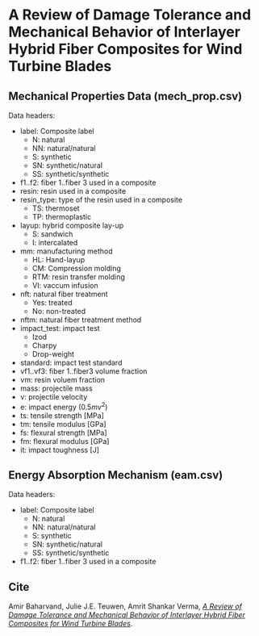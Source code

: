 # A Review of Damage Tolerance and Mechanical Behavior of Interlayer Hybrid Fiber Composites for Wind Turbine Blades
## Mechanical Properties Data (mech_prop.csv)
Data headers:

- label: Composite label
    - N: natural
    - NN: natural/natural
    - S: synthetic
    - SN: synthetic/natural
    - SS: synthetic/synthetic
- f1..f2: fiber 1..fiber 3 used in a composite
- resin: resin used in a composite
- resin_type: type of the resin used in a composite
    - TS: thermoset
    - TP: thermoplastic
- layup: hybrid composite lay-up
    - S: sandwich
    - I: intercalated
- mm: manufacturing method
    - HL: Hand-layup
    - CM: Compression molding
    - RTM: resin transfer molding
    - VI: vaccum infusion
- nft: natural fiber treatment
    - Yes: treated
    - No: non-treated
- nftm: natural fiber treatment method
- impact_test: impact test
    - Izod
    - Charpy
    - Drop-weight
- standard: impact test standard
- vf1..vf3: fiber 1..fiber3 volume fraction
- vm: resin voluem fraction
- mass: projectile mass
- v: projectile velocity
- e: impact energy ($0.5mv^2$)
- ts: tensile strength [MPa]
- tm: tensile modulus [GPa]
- fs: flexural strength [MPa]
- fm: flexural modulus [GPa]
- it: impact toughness [J]

## Energy Absorption Mechanism (eam.csv)
Data headers:

- label: Composite label
    - N: natural
    - NN: natural/natural
    - S: synthetic
    - SN: synthetic/natural
    - SS: synthetic/synthetic
- f1..f2: fiber 1..fiber 3 used in a composite

## Cite
Amir Baharvand, Julie J.E. Teuwen, Amrit Shankar Verma, *[A Review of Damage Tolerance and Mechanical Behavior of Interlayer Hybrid Fiber Composites for Wind Turbine Blades]()*.